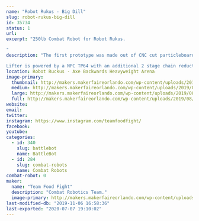 ```yaml
---
name: "Robot Rukus - Big Dill"
slug: robot-rukus-big-dill
id: 35734
status: 1
url: 
excerpt: "250lb Combat Robot for Robot Rukus.

"
description: "The first prototype was made out of CNC cut particleboard to check the fit and overall scale before committing to getting the steel laser cut. 

Lifter is powered by a NPC TP64 with an additional 2 stage chain reduction to allows us to easily lift another 250lb robot."
location: Robot Ruckus - Axe Backwards Heavyweight Arena
image-primary:
  thumbnail: http://makers.makerfaireorlando.com/wp-content/uploads/2019/08/LifterV2.126-1-150x150.jpg
  medium: http://makers.makerfaireorlando.com/wp-content/uploads/2019/08/LifterV2.126-1-300x169.jpg
  large: http://makers.makerfaireorlando.com/wp-content/uploads/2019/08/LifterV2.126-1-1024x576.jpg
  full: http://makers.makerfaireorlando.com/wp-content/uploads/2019/08/LifterV2.126-1.jpg
website: 
email: 
twitter: 
instagram: https://www.instagram.com/teamfoodfight/
facebook: 
youtube: 
categories:
  - id: 340
    slug: battlebot
    name: BattleBot
  - id: 284
    slug: combat-robots
    name: Combat Robots
combat-robot: 0
maker:
  name: "Team Food Fight"
  description: "Combat Robotics Team."
  image-primary: http://makers.makerfaireorlando.com/wp-content/uploads/2019/08/LifterV2.126-1024x576.jpg
last-modified-db: "2019-11-06 16:58:36"
last-exported: "2020-07-07 19:10:02"
---
```

